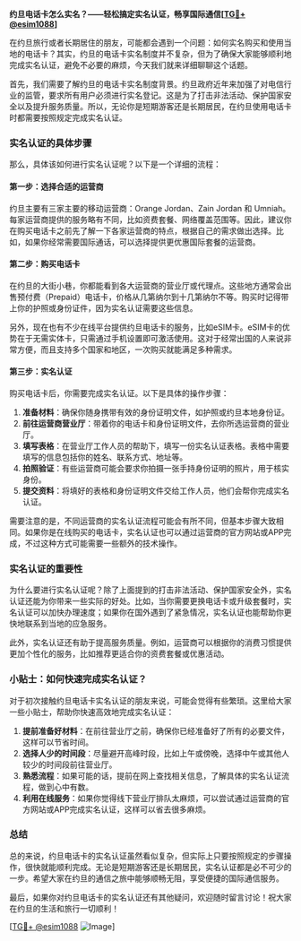 **约旦电话卡怎么实名？——轻松搞定实名认证，畅享国际通信[[TG💪+ @esim1088](https://t.me/s/esim1088)]**

在约旦旅行或者长期居住的朋友，可能都会遇到一个问题：如何实名购买和使用当地的电话卡？其实，约旦的电话卡实名制度并不复杂，但为了确保大家能够顺利地完成实名认证，避免不必要的麻烦，今天我们就来详细聊聊这个话题。

首先，我们需要了解约旦的电话卡实名制度背景。约旦政府近年来加强了对电信行业的监管，要求所有用户必须进行实名登记。这是为了打击非法活动、保护国家安全以及提升服务质量。所以，无论你是短期游客还是长期居民，在约旦使用电话卡时都需要按照规定完成实名认证。

### 实名认证的具体步骤

那么，具体该如何进行实名认证呢？以下是一个详细的流程：

#### 第一步：选择合适的运营商

约旦主要有三家主要的移动运营商：Orange Jordan、Zain Jordan 和 Umniah。每家运营商提供的服务略有不同，比如资费套餐、网络覆盖范围等。因此，建议你在购买电话卡之前先了解一下各家运营商的特点，根据自己的需求做出选择。比如，如果你经常需要国际通话，可以选择提供更优惠国际套餐的运营商。

#### 第二步：购买电话卡

在约旦的大街小巷，你都能看到各大运营商的营业厅或代理点。这些地方通常会出售预付费（Prepaid）电话卡，价格从几第纳尔到十几第纳尔不等。购买时记得带上你的护照或身份证件，因为实名认证需要这些信息。

另外，现在也有不少在线平台提供约旦电话卡的服务，比如eSIM卡。eSIM卡的优势在于无需实体卡，只需通过手机设置即可激活使用。这对于经常出国的人来说非常方便，而且支持多个国家和地区，一次购买就能满足多种需求。

#### 第三步：实名认证

购买电话卡后，你需要完成实名认证。以下是具体的操作步骤：

1. **准备材料**：确保你随身携带有效的身份证明文件，如护照或约旦本地身份证。
2. **前往运营商营业厅**：带着你的电话卡和身份证明文件，去你所选运营商的营业厅。
3. **填写表格**：在营业厅工作人员的帮助下，填写一份实名认证表格。表格中需要填写的信息包括你的姓名、联系方式、地址等。
4. **拍照验证**：有些运营商可能会要求你拍摄一张手持身份证明的照片，用于核实身份。
5. **提交资料**：将填好的表格和身份证明文件交给工作人员，他们会帮你完成实名认证。

需要注意的是，不同运营商的实名认证流程可能会有所不同，但基本步骤大致相同。如果你是在线购买的电话卡，实名认证也可以通过运营商的官方网站或APP完成，不过这种方式可能需要一些额外的技术操作。

### 实名认证的重要性

为什么要进行实名认证呢？除了上面提到的打击非法活动、保护国家安全外，实名认证还能为你带来一些实际的好处。比如，当你需要更换电话卡或升级套餐时，实名认证可以加快办理速度；如果你在国外遇到了紧急情况，实名认证也能帮助你更快地联系到当地的应急服务。

此外，实名认证还有助于提高服务质量。例如，运营商可以根据你的消费习惯提供更加个性化的服务，比如推荐更适合你的资费套餐或优惠活动。

### 小贴士：如何快速完成实名认证？

对于初次接触约旦电话卡实名认证的朋友来说，可能会觉得有些繁琐。这里给大家一些小贴士，帮助你快速高效地完成实名认证：

1. **提前准备好材料**：在前往营业厅之前，确保你已经准备好了所有的必要文件，这样可以节省时间。
2. **选择人少的时间段**：尽量避开高峰时段，比如上午或傍晚，选择中午或其他人较少的时间段前往营业厅。
3. **熟悉流程**：如果可能的话，提前在网上查找相关信息，了解具体的实名认证流程，做到心中有数。
4. **利用在线服务**：如果你觉得线下营业厅排队太麻烦，可以尝试通过运营商的官方网站或APP完成实名认证，这样可以省去很多麻烦。

### 总结

总的来说，约旦电话卡的实名认证虽然看似复杂，但实际上只要按照规定的步骤操作，很快就能顺利完成。无论是短期游客还是长期居民，实名认证都是必不可少的一步。希望大家在约旦的通信之旅中能够顺畅无阻，享受便捷的国际通信服务。

最后，如果你对约旦电话卡的实名认证还有其他疑问，欢迎随时留言讨论！祝大家在约旦的生活和旅行一切顺利！

[[TG💪+ @esim1088](https://t.me/s/esim1088) ![Image](https://i.postimg.cc/4NQfJmqS/Snipaste-2025-05-13-00-14-12.png)]